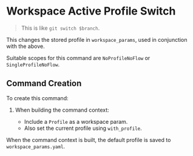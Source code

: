 # Workspace Active Profile Switch

> This is like `git switch $branch`.

This changes the stored profile in `workspace_params`, used in conjunction with the above.

Suitable scopes for this command are `NoProfileNoFlow` or `SingleProfileNoFlow`.


## Command Creation

To create this command:

1. When building the command context:

    - Include a `Profile` as a workspace param.
    - Also set the current profile using `with_profile`.

When the command context is built, the default profile is saved to `workspace_params.yaml`.
